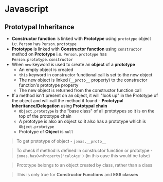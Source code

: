 # **Javascript**

## **Prototypal Inheritance**

* **Constructor function** is linked with **Prototype** using `prototype` object i.e. `Person` has `Person.prototype`
* **Prototype** is linked with **Constructor function** using `constructor` method on **Prototype** i.e. `Person.prototype` has `Person.prototype.constructor`
* When `new` keyword is used to create an **object** of a **prototype**
  * An empty object is created
  * `this` keyword in constructor functional call is set to the new object
  * The new object is linked (`__proto__` property) to the constructor function's prototype property
  * The new object is returned from the constructor function call
* If a method isn't present on an object, it will "look up" in the Prototype of the object and will call the method if found - **Prototypal Inheritance/Delegation** using **Prototypal chain**
  * `Object.prototype` is the "base class" of all prototypes so it is on the top of the prototype chain
  * A prototype is also an object so it also has a prototype which is `Object.prototype`
  * Prototype of **Object** is `null`

> To get prototype of object - `jonas.__proto__`

> To check if method is defined in constructor function or prototype - `jonas.hasOwnProperty('calcAge')` (in this case this would be false)

> Prototype belongs to an object created by class, rather than a class

> This is only true for **Constructor Functions** and **ES6 classes**